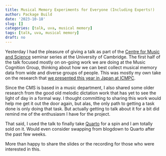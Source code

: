 ```yaml
---
title: Musical Memory Experiments for Everyone (Including Experts!)
author: Package Build
date: '2023-10-18'
slug: []
categories: [talk, uva, musical memory]
tags: [talk, uva, musical memory]
draft: no
---
```


Yesterday I had the pleasure of giving a talk as part of the [Centre for Music and Science](https://cms.mus.cam.ac.uk/) seminar series at the University of Cambridge.
The first half of the talk focused mostly on on-going work we are doing at the Music Cognition Group, thinking about how we can best collect musical memory data from wide and diverse groups of people.
This was mostly my own take on the research that [we presented this year in Japan at ICMPC](https://jsmpc.org/ICMPC17/).

Since the CMS is based in a music department, I also shared some older research from the good old melodic dictation work that has yet to see the light of day in a formal way.
I thought committing to sharing this work would help me get it out the door again, but alas, the only path to getting a task done is only doing that task.
But actually getting to talk about it for a bit did remind me of the enthusiasm I have for the project. 

That said, I used the talk to finally take [Quarto](https://quarto.org/) for a spin and I am totally sold on it.
Would even consider swapping from blogdown to Quarto after the past few weeks. 

More than happy to share the slides or the recording for those who were interested in this.
